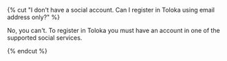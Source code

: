 {% cut "I don't have a social account. Can I register in Toloka using email address only?" %}

No, you can't. To register in Toloka you must have an account in one of the supported social services.

{% endcut %}